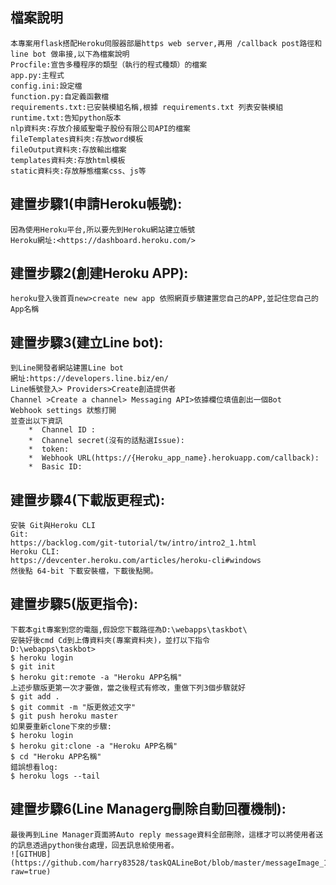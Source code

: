 ## 檔案說明
    本專案用flask搭配Heroku伺服器部屬https web server,再用 /callback post路徑和line bot 做串接,以下為檔案說明
    Procfile:宣告多種程序的類型（執行的程式種類）的檔案
    app.py:主程式
    config.ini:設定檔
    function.py:自定義函數檔
    requirements.txt:已安裝模組名稱,根據 requirements.txt 列表安裝模組
    runtime.txt:告知python版本
    nlp資料夾:存放介接威聖電子股份有限公司API的檔案
    fileTemplates資料夾:存放word模板
    fileOutput資料夾:存放輸出檔案
    templates資料夾:存放html模板
    static資料夾:存放靜態檔案css、js等
## 建置步驟1(申請Heroku帳號):
    因為使用Heroku平台,所以要先到Heroku網站建立帳號
    Heroku網址:<https://dashboard.heroku.com/>
## 建置步驟2(創建Heroku APP):
    heroku登入後首頁new>create new app 依照網頁步驟建置您自己的APP,並記住您自己的App名稱
## 建置步驟3(建立Line bot):
    到Line開發者網站建置Line bot
    網址:https://developers.line.biz/en/
    Line帳號登入> Providers>Create創造提供者
    Channel >Create a channel> Messaging API>依據欄位填值創出一個Bot
    Webhook settings 狀態打開
    並查出以下資訊
        *  Channel ID :
        *  Channel secret(沒有的話點選Issue):
        *  token:
        *  Webhook URL(https://{Heroku_app_name}.herokuapp.com/callback):
        *  Basic ID:
## 建置步驟4(下載版更程式):
    安裝 Git與Heroku CLI
    Git:
    https://backlog.com/git-tutorial/tw/intro/intro2_1.html
    Heroku CLI:
    https://devcenter.heroku.com/articles/heroku-cli#windows
    然後點 64-bit 下載安裝檔，下載後點開。
## 建置步驟5(版更指令):
    下載本git專案到您的電腦,假設您下載路徑為D:\webapps\taskbot\
    安裝好後cmd Cd到上傳資料夾(專案資料夾)，並打以下指令
    D:\webapps\taskbot>
    $ heroku login
    $ git init
    $ heroku git:remote -a "Heroku APP名稱"
    上述步驟版更第一次才要做，當之後程式有修改，重做下列3個步驟就好
    $ git add .
    $ git commit -m "版更敘述文字"
    $ git push heroku master
    如果要重新clone下來的步驟:
    $ heroku login
    $ heroku git:clone -a "Heroku APP名稱"
    $ cd "Heroku APP名稱"
    錯誤想看log:
    $ heroku logs --tail
## 建置步驟6(Line Managerg刪除自動回覆機制):
    最後再到Line Manager頁面將Auto reply message資料全部刪除，這樣才可以將使用者送的訊息透過python後台處理，回丟訊息給使用者。
    ![GITHUB](https://github.com/harry83528/taskQALineBot/blob/master/messageImage_1578626946104.jpg?raw=true)


